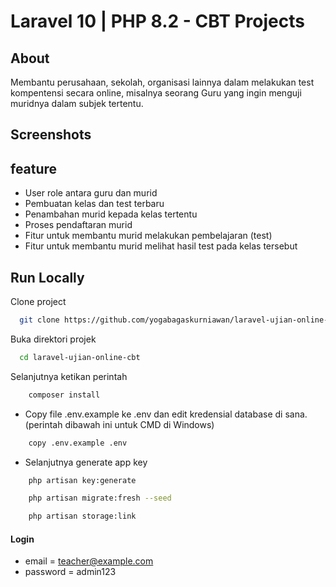 # Laravel 10 | PHP 8.2 - CBT Projects

## About

Membantu perusahaan, sekolah, organisasi lainnya dalam melakukan test kompentensi secara online, misalnya seorang Guru yang ingin menguji muridnya dalam subjek tertentu.

## Screenshots

<!-- ![preview img](/preview.png) -->

<!-- ![alt text](https://github.com/yogabagaskurniawan/Quick_count/blob/master/public/documentasi/screencapture-quick-count-test-2023-11-22-15_15_49.png?raw=true) -->

## feature

-   User role antara guru dan murid
-   Pembuatan kelas dan test terbaru
-   Penambahan murid kepada kelas tertentu
-   Proses pendaftaran murid
-   Fitur untuk membantu murid melakukan pembelajaran (test)
-   Fitur untuk membantu murid melihat hasil test pada kelas tersebut

## Run Locally

Clone project

```bash
  git clone https://github.com/yogabagaskurniawan/laravel-ujian-online-cbt.git
```

Buka direktori projek

```bash
  cd laravel-ujian-online-cbt
```

Selanjutnya ketikan perintah

```bash
    composer install
```

-   Copy file .env.example ke .env dan edit kredensial database di sana. (perintah dibawah ini untuk CMD di Windows)

```bash
    copy .env.example .env
```

-   Selanjutnya generate app key

```bash
    php artisan key:generate
```

```bash
    php artisan migrate:fresh --seed
```

```bash
    php artisan storage:link
```

#### Login

-   email = teacher@example.com
-   password = admin123
